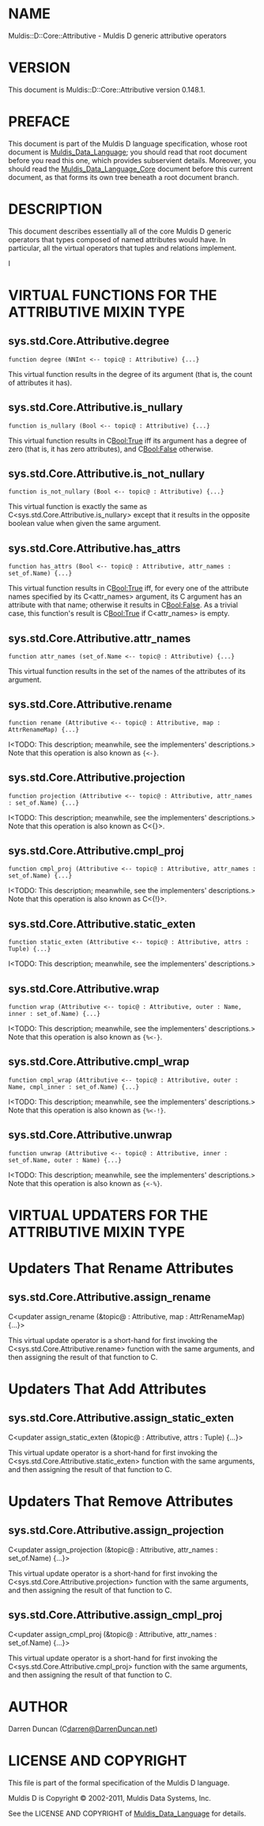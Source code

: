 # NAME

Muldis::D::Core::Attributive - Muldis D generic attributive operators

# VERSION

This document is Muldis::D::Core::Attributive version 0.148.1.

# PREFACE

This document is part of the Muldis D language specification, whose root
document is [Muldis_Data_Language](Muldis_Data_Language.md); you should read that root document before
you read this one, which provides subservient details.  Moreover, you
should read the [Muldis_Data_Language_Core](Muldis_Data_Language_Core.md) document before this current
document, as that forms its own tree beneath a root document branch.

# DESCRIPTION

This document describes essentially all of the core Muldis D generic
operators that types composed of named attributes would have.  In
particular, all the virtual operators that tuples and relations implement.

I<This documentation is pending.>

# VIRTUAL FUNCTIONS FOR THE ATTRIBUTIVE MIXIN TYPE

## sys.std.Core.Attributive.degree

`function degree (NNInt <-- topic@ : Attributive) {...}`

This virtual function results in the degree of its argument (that is, the
count of attributes it has).

## sys.std.Core.Attributive.is_nullary

`function is_nullary (Bool <-- topic@ : Attributive) {...}`

This virtual function results in C<Bool:True> iff its argument has a degree
of zero (that is, it has zero attributes), and C<Bool:False> otherwise.

## sys.std.Core.Attributive.is_not_nullary

`function is_not_nullary (Bool <-- topic@ : Attributive) {...}`

This virtual function is exactly the same as
C<sys.std.Core.Attributive.is_nullary> except
that it results in the opposite boolean value when given the same argument.

## sys.std.Core.Attributive.has_attrs

`function has_attrs (Bool <-- topic@ : Attributive,
attr_names : set_of.Name) {...}`

This virtual function results in C<Bool:True> iff, for every one of the
attribute names specified by its C<attr_names> argument, its C<topic>
argument has an attribute with that name; otherwise it results in
C<Bool:False>.  As a trivial case, this function's result is C<Bool:True>
if C<attr_names> is empty.

## sys.std.Core.Attributive.attr_names

`function attr_names (set_of.Name <-- topic@ : Attributive) {...}`

This virtual function results in the set of the names of the attributes of
its argument.

## sys.std.Core.Attributive.rename

`function rename (Attributive <-- topic@ : Attributive,
map : AttrRenameMap) {...}`

I<TODO: This description; meanwhile, see the implementers' descriptions.>
Note that this operation is also known as `{<-}`.

## sys.std.Core.Attributive.projection

`function projection (Attributive <-- topic@ : Attributive,
attr_names : set_of.Name) {...}`

I<TODO: This description; meanwhile, see the implementers' descriptions.>
Note that this operation is also known as C<{}>.

## sys.std.Core.Attributive.cmpl_proj

`function cmpl_proj (Attributive <-- topic@ : Attributive,
attr_names : set_of.Name) {...}`

I<TODO: This description; meanwhile, see the implementers' descriptions.>
Note that this operation is also known as C<{!}>.

## sys.std.Core.Attributive.static_exten

`function static_exten (Attributive <--
topic@ : Attributive, attrs : Tuple) {...}`

I<TODO: This description; meanwhile, see the implementers' descriptions.>

## sys.std.Core.Attributive.wrap

`function wrap (Attributive <-- topic@ : Attributive,
outer : Name, inner : set_of.Name) {...}`

I<TODO: This description; meanwhile, see the implementers' descriptions.>
Note that this operation is also known as `{%<-}`.

## sys.std.Core.Attributive.cmpl_wrap

`function cmpl_wrap (Attributive <-- topic@ : Attributive,
outer : Name, cmpl_inner : set_of.Name) {...}`

I<TODO: This description; meanwhile, see the implementers' descriptions.>
Note that this operation is also known as `{%<-!}`.

## sys.std.Core.Attributive.unwrap

`function unwrap (Attributive <-- topic@ : Attributive,
inner : set_of.Name, outer : Name) {...}`

I<TODO: This description; meanwhile, see the implementers' descriptions.>
Note that this operation is also known as `{<-%}`.

# VIRTUAL UPDATERS FOR THE ATTRIBUTIVE MIXIN TYPE

# Updaters That Rename Attributes

## sys.std.Core.Attributive.assign_rename

C<updater assign_rename (&topic@ : Attributive, map : AttrRenameMap) {...}>

This virtual update operator is a short-hand for first invoking the
C<sys.std.Core.Attributive.rename> function with the same arguments, and
then assigning the result of that function to C<topic>.

# Updaters That Add Attributes

## sys.std.Core.Attributive.assign_static_exten

C<updater assign_static_exten (&topic@ : Attributive, attrs : Tuple) {...}>

This virtual update operator is a short-hand for first invoking the
C<sys.std.Core.Attributive.static_exten> function with the same arguments,
and then assigning the result of that function to C<topic>.

# Updaters That Remove Attributes

## sys.std.Core.Attributive.assign_projection

C<updater assign_projection (&topic@ : Attributive,
attr_names : set_of.Name) {...}>

This virtual update operator is a short-hand for first invoking the
C<sys.std.Core.Attributive.projection> function with the same arguments,
and then assigning the result of that function to C<topic>.

## sys.std.Core.Attributive.assign_cmpl_proj

C<updater assign_cmpl_proj (&topic@ : Attributive,
attr_names : set_of.Name) {...}>

This virtual update operator is a short-hand for first invoking the
C<sys.std.Core.Attributive.cmpl_proj> function with the same arguments,
and then assigning the result of that function to C<topic>.

# AUTHOR

Darren Duncan (C<darren@DarrenDuncan.net>)

# LICENSE AND COPYRIGHT

This file is part of the formal specification of the Muldis D language.

Muldis D is Copyright © 2002-2011, Muldis Data Systems, Inc.

See the LICENSE AND COPYRIGHT of [Muldis_Data_Language](Muldis_Data_Language.md) for details.
